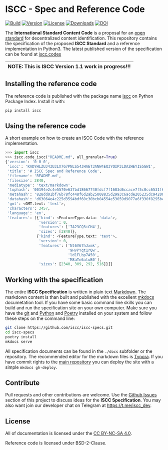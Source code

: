 # ISCC - Spec and Reference Code

[![Build](https://travis-ci.org/iscc/iscc-specs.svg?branch=master)](https://travis-ci.org/iscc/iscc-specs)
[![Version](https://img.shields.io/pypi/v/iscc.svg)](https://pypi.python.org/pypi/iscc/)
[![License](https://img.shields.io/pypi/l/iscc.svg)](https://pypi.python.org/pypi/iscc/)
[![Downloads](https://pepy.tech/badge/iscc)](https://pepy.tech/project/iscc)
[![DOI](https://zenodo.org/badge/96668860.svg)](https://zenodo.org/badge/latestdoi/96668860)

The **International Standard Content Code** is a proposal for an [open standard](https://en.wikipedia.org/wiki/Open_standard) for decentralized content identification. This repository contains the specification of the proposed **ISCC Standard** and a reference implementation in Python3. The latest published version of the specification can be found at [iscc.codes](https://iscc.codes)

| NOTE: This is ISCC Version 1.1 work in progress!!! |
| --- |

## Installing the reference code

The reference code is published with the package name [iscc](https://pypi.python.org/pypi/iscc) on Python Package Index. Install it with:

``` bash
pip install iscc
```

## Using the reference code

A short example on how to create an ISCC Code with the reference implementation.

``` python
>>> import iscc
>>> iscc.code_iscc("README.md", all_granular=True)
{'version': '0-0-0',
 'iscc': 'KADYHLZUJ43U3LX7G7PNLS54JHAET3ANW4EQ3YQIP3LDAZHEYIS5GWI',
 'title': '# ISCC Spec and Reference Code',
 'filename': 'README.md',
 'filesize': 3840,
 'mediatype': 'text/markdown',
 'tophash': '00194e2c4e5570e637bd18667740fdcf7f1683d6ccace7f5c0cc6531f6e982e5',
 'metahash': '828dd01bf76b78fc448f6d2ab25008835d2993c6acde205235dc942083c4677d',
 'datahash': 'd63064e4c225d3594bdf60c30bcb04554e53059d9077a6f330f8295b4420ded5',
 'gmt': <GMT.text: 'text'>,
 'characters': 3457,
 'language': 'en',
 'features': [{'kind': <FeatureType.data: 'data'>,
               'version': 0,
               'features': ['7A23CQ3iCH4'],
               'sizes': [3840]},
              {'kind': <FeatureType.text: 'text'>,
               'version': 0,
               'features': ['Nt6V67hJxmk',
                            '9HvPYqt1rQw',
                            'ld1FLbp7A50',
                            'M8aTn6atuB0'],
               'sizes': [2340, 309, 292, 516]}]}
```

## Working with the specification

The entire **ISCC Specification** is written in plain text [Markdown](https://en.wikipedia.org/wiki/Markdown). The markdown content is than built and published with the excellent [mkdocs](http://www.mkdocs.org/) documetation tool. If you have some basic command line skills you can build and run the specification site on your own computer. Make sure you have the [git](https://git-scm.com/) and [Python](https://www.python.org/) and [Poetry](https://pypi.org/project/poetry/) installed on your system and follow these steps on the command line:

``` bash
git clone https://github.com/iscc/iscc-specs.git
cd iscc-specs
poetry install
mkdocs serve
```

All specification documents can be found in the `./docs` subfolder or the repository. The recommended editor for the markdown files is [Typora](https://typora.io/). If you have commit rights to the [main repository](https://github.com/iscc/iscc-specs) you can deploy the site with a simple `mkdocs gh-deploy`.

## Contribute

Pull requests and other contributions are welcome. Use the [Github Issues](https://github.com/iscc/iscc-specs/issues) section of this project to discuss ideas for the **ISCC Specification**. You may also want  join our developer chat on Telegram at <https://t.me/iscc_dev>.

## License

All of documentation is licensed under the [CC BY-NC-SA 4.0](https://creativecommons.org/licenses/by-nc-sa/4.0/).

Reference code is licensed under BSD-2-Clause.
